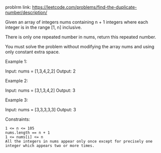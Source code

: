 problrm link: https://leetcode.com/problems/find-the-duplicate-number/description/

Given an array of integers nums containing n + 1 integers where each integer is in the range [1, n] inclusive.

There is only one repeated number in nums, return this repeated number.

You must solve the problem without modifying the array nums and using only constant extra space.

 

Example 1:

Input: nums = [1,3,4,2,2]
Output: 2

Example 2:

Input: nums = [3,1,3,4,2]
Output: 3

Example 3:

Input: nums = [3,3,3,3,3]
Output: 3

 

Constraints:

    1 <= n <= 105
    nums.length == n + 1
    1 <= nums[i] <= n
    All the integers in nums appear only once except for precisely one integer which appears two or more times.
